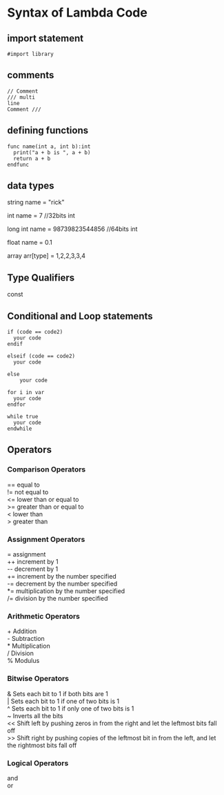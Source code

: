 # Syntax of Lambda Code
## import statement
` #import library `

## comments
```
// Comment
/// multi  
line
Comment ///
```
## defining functions
```
func name(int a, int b):int
  print("a + b is ", a + b)
  return a + b
endfunc
```
## data types
string name = "rick"

int name = 7 //32bits int

long int name = 98739823544856 //64bits int

float name = 0.1

array arr[type] = 1,2,2,3,3,4

## Type Qualifiers
const

## Conditional and Loop statements
```
if (code == code2)
  your code
endif
```
```
elseif (code == code2)
  your code
```
```
else 
    your code
```
```
for i in var
  your code
endfor
```
```
while true
  your code
endwhile
```

## Operators

### Comparison Operators
== equal to<br>
!= not equal to<br>
<= lower than or equal to<br>
\>= greater than or equal to<br>
< lower than <br>
\> greater than <br>

### Assignment Operators
= assignment <br>
++ increment by 1 <br>
-- decrement by 1 <br>
+= increment by the number specified<br>
-= decrement by the number specified<br>
*= multiplication by the number specified<br>
/= division by the number specified<br>

### Arithmetic Operators
\+ Addition<br>
\- Subtraction<br>
\* Multiplication<br>
\/ Division<br>
% Modulus

### Bitwise Operators
& Sets each bit to 1 if both bits are 1<br>
| Sets each bit to 1 if one of two bits is 1<br>
^ Sets each bit to 1 if only one of two bits is 1<br>
~ Inverts all the bits<br>
<< Shift left by pushing zeros in from the right and let the leftmost bits fall off<br>
\>> Shift right by pushing copies of the leftmost bit in from the left, and let the rightmost bits fall off

### Logical Operators
and<br>
or

